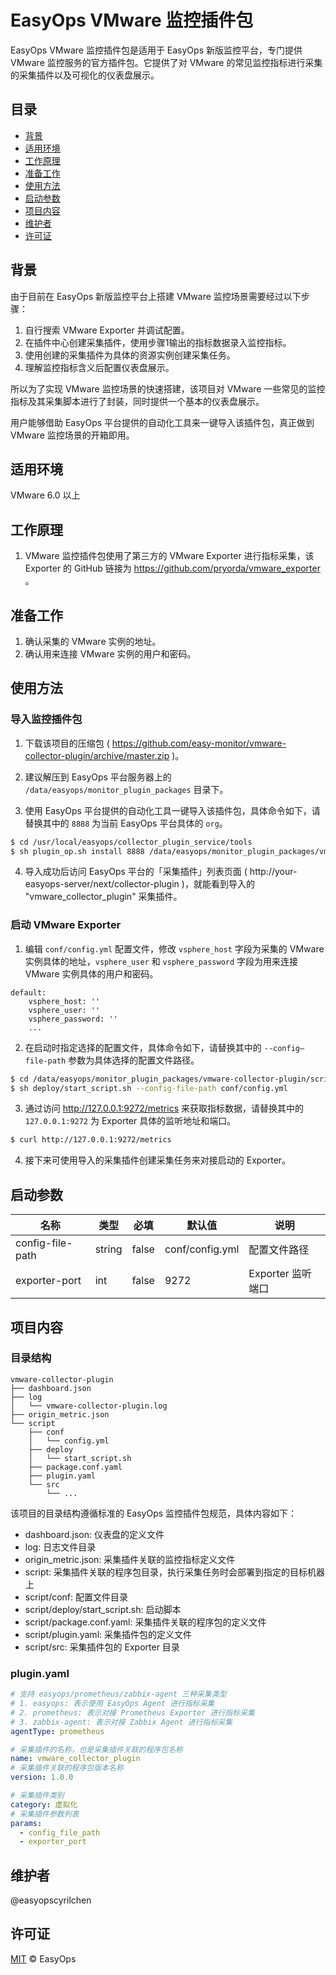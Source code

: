 # EasyOps VMware 监控插件包

EasyOps VMware 监控插件包是适用于 EasyOps 新版监控平台，专门提供 VMware 监控服务的官方插件包。它提供了对 VMware 的常见监控指标进行采集的采集插件以及可视化的仪表盘展示。

## 目录

- [背景](#背景)
- [适用环境](#适用环境)
- [工作原理](#工作原理)
- [准备工作](#准备工作)
- [使用方法](#使用方法)
- [启动参数](#启动参数) 
- [项目内容](#项目内容)
- [维护者](#维护者)
- [许可证](#许可证)

## 背景

由于目前在 EasyOps 新版监控平台上搭建 VMware 监控场景需要经过以下步骤：

1. 自行搜索 VMware Exporter 并调试配置。
2. 在插件中心创建采集插件，使用步骤1输出的指标数据录入监控指标。
3. 使用创建的采集插件为具体的资源实例创建采集任务。
4. 理解监控指标含义后配置仪表盘展示。

所以为了实现 VMware 监控场景的快速搭建，该项目对 VMware 一些常见的监控指标及其采集脚本进行了封装，同时提供一个基本的仪表盘展示。

用户能够借助 EasyOps 平台提供的自动化工具来一键导入该插件包，真正做到 VMware 监控场景的开箱即用。

## 适用环境

VMware 6.0 以上

## 工作原理

1. VMware 监控插件包使用了第三方的 VMware Exporter 进行指标采集，该 Exporter 的 GitHub 链接为 https://github.com/pryorda/vmware_exporter 。

## 准备工作

1. 确认采集的 VMware 实例的地址。
2. 确认用来连接 VMware 实例的用户和密码。

## 使用方法

### 导入监控插件包

1. 下载该项目的压缩包 ( https://github.com/easy-monitor/vmware-collector-plugin/archive/master.zip )。

2. 建议解压到 EasyOps 平台服务器上的 `/data/easyops/monitor_plugin_packages` 目录下。

3. 使用 EasyOps 平台提供的自动化工具一键导入该插件包，具体命令如下，请替换其中的 `8888` 为当前 EasyOps 平台具体的 `org`。

```sh
$ cd /usr/local/easyops/collector_plugin_service/tools
$ sh plugin_op.sh install 8888 /data/easyops/monitor_plugin_packages/vmware-collector-plugin
```

4. 导入成功后访问 EasyOps 平台的「采集插件」列表页面 ( http://your-easyops-server/next/collector-plugin )，就能看到导入的 "vmware_collector_plugin" 采集插件。

### 启动 VMware Exporter

1. 编辑 `conf/config.yml` 配置文件，修改 `vsphere_host` 字段为采集的 VMware 实例具体的地址，`vsphere_user` 和 `vsphere_password` 字段为用来连接 VMware 实例具体的用户和密码。

```
default:
    vsphere_host: ''
    vsphere_user: ''
    vsphere_password: ''
    ...
```

2. 在启动时指定选择的配置文件，具体命令如下，请替换其中的 `--config—file-path` 参数为具体选择的配置文件路径。

```sh
$ cd /data/easyops/monitor_plugin_packages/vmware-collector-plugin/script
$ sh deploy/start_script.sh --config-file-path conf/config.yml
```

3. 通过访问 http://127.0.0.1:9272/metrics 来获取指标数据，请替换其中的 `127.0.0.1:9272` 为 Exporter 具体的监听地址和端口。

```sh
$ curl http://127.0.0.1:9272/metrics
```

4. 接下来可使用导入的采集插件创建采集任务来对接启动的 Exporter。

## 启动参数

| 名称 | 类型 | 必填 | 默认值 | 说明 |
| --- | --- | --- | --- | --- |
| config-file-path | string | false | conf/config.yml | 配置文件路径 |
| exporter-port | int | false | 9272 | Exporter 监听端口 |

## 项目内容

### 目录结构

```
vmware-collector-plugin
├── dashboard.json
├── log
│   └── vmware-collector-plugin.log
├── origin_metric.json
└── script
    ├── conf
    │   └── config.yml
    ├── deploy
    │   └── start_script.sh
    ├── package.conf.yaml
    ├── plugin.yaml
    └── src
        └── ...
```

该项目的目录结构遵循标准的 EasyOps 监控插件包规范，具体内容如下：

- dashboard.json: 仪表盘的定义文件
- log: 日志文件目录
- origin_metric.json: 采集插件关联的监控指标定义文件
- script: 采集插件关联的程序包目录，执行采集任务时会部署到指定的目标机器上
- script/conf: 配置文件目录
- script/deploy/start_script.sh: 启动脚本
- script/package.conf.yaml: 采集插件关联的程序包的定义文件
- script/plugin.yaml: 采集插件包的定义文件
- script/src: 采集插件包的 Exporter 目录

### plugin.yaml

```yaml
# 支持 easyops/prometheus/zabbix-agent 三种采集类型
# 1. easyops: 表示使用 EasyOps Agent 进行指标采集
# 2. prometheus: 表示对接 Prometheus Exporter 进行指标采集
# 3. zabbix-agent: 表示对接 Zabbix Agent 进行指标采集
agentType: prometheus

# 采集插件的名称，也是采集插件关联的程序包名称
name: vmware_collector_plugin
# 采集插件关联的程序包版本名称
version: 1.0.0

# 采集插件类别 
category: 虚拟化
# 采集插件参数列表
params:
  - config_file_path
  - exporter_port
```

## 维护者

@easyopscyrilchen

## 许可证

[MIT](#许可证) © EasyOps
